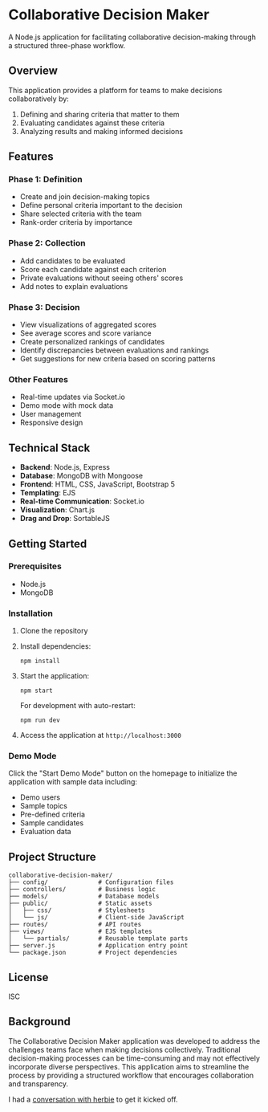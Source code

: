 # Collaborative Decision Maker

A Node.js application for facilitating collaborative decision-making through a structured three-phase workflow.

## Overview

This application provides a platform for teams to make decisions collaboratively by:

1. Defining and sharing criteria that matter to them
2. Evaluating candidates against these criteria
3. Analyzing results and making informed decisions

## Features

### Phase 1: Definition

- Create and join decision-making topics
- Define personal criteria important to the decision
- Share selected criteria with the team
- Rank-order criteria by importance

### Phase 2: Collection

- Add candidates to be evaluated
- Score each candidate against each criterion
- Private evaluations without seeing others' scores
- Add notes to explain evaluations

### Phase 3: Decision

- View visualizations of aggregated scores
- See average scores and score variance
- Create personalized rankings of candidates
- Identify discrepancies between evaluations and rankings
- Get suggestions for new criteria based on scoring patterns

### Other Features

- Real-time updates via Socket.io
- Demo mode with mock data
- User management
- Responsive design

## Technical Stack

- **Backend**: Node.js, Express
- **Database**: MongoDB with Mongoose
- **Frontend**: HTML, CSS, JavaScript, Bootstrap 5
- **Templating**: EJS
- **Real-time Communication**: Socket.io
- **Visualization**: Chart.js
- **Drag and Drop**: SortableJS

## Getting Started

### Prerequisites

- Node.js
- MongoDB

### Installation

1. Clone the repository
2. Install dependencies:
   ```
   npm install
   ```
3. Start the application:
   ```
   npm start
   ```
   
   For development with auto-restart:
   ```
   npm run dev
   ```

4. Access the application at `http://localhost:3000`

### Demo Mode

Click the "Start Demo Mode" button on the homepage to initialize the application with sample data including:

- Demo users
- Sample topics
- Pre-defined criteria
- Sample candidates
- Evaluation data

## Project Structure

```
collaborative-decision-maker/
├── config/              # Configuration files
├── controllers/         # Business logic
├── models/              # Database models
├── public/              # Static assets
│   ├── css/             # Stylesheets
│   └── js/              # Client-side JavaScript
├── routes/              # API routes
├── views/               # EJS templates
│   └── partials/        # Reusable template parts
├── server.js            # Application entry point
└── package.json         # Project dependencies
```

## License

ISC

## Background

The Collaborative Decision Maker application was developed to address the challenges teams face when making decisions collectively. Traditional decision-making processes can be time-consuming and may not effectively incorporate diverse perspectives. This application aims to streamline the process by providing a structured workflow that encourages collaboration and transparency.

I had a [conversation with herbie](https://ai.bluehive.com/session/uCGXm4b6hdScWkcSv#FXlaNhMmLT5ksLHi2xZF9KbQzjDxMt8uZLTHjJLkvTk) to get it kicked off.
